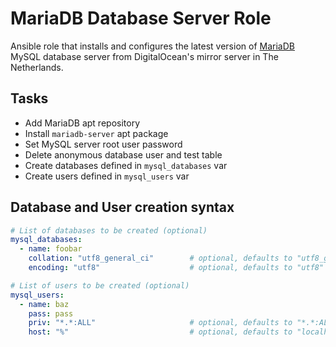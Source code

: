 # MariaDB Database Server Role
Ansible role that installs and configures the latest version of [MariaDB](https://mariadb.org) MySQL database server from DigitalOcean's mirror server in The Netherlands.

## Tasks
* Add MariaDB apt repository
* Install `mariadb-server` apt package
* Set MySQL server root user password
* Delete anonymous database user and test table
* Create databases defined in `mysql_databases` var
* Create users defined in `mysql_users` var

## Database and User creation syntax
```yaml
# List of databases to be created (optional)
mysql_databases:
  - name: foobar
    collation: "utf8_general_ci"        # optional, defaults to "utf8_general_ci"
    encoding: "utf8"                    # optional, defaults to "utf8"

# List of users to be created (optional)
mysql_users:
  - name: baz
    pass: pass
    priv: "*.*:ALL"                     # optional, defaults to "*.*:ALL"
    host: "%"                           # optional, defaults to "localhost"

```
